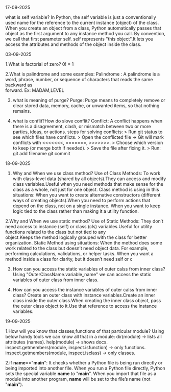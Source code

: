 17-09-2025


what is self variable?
     In Python, the self variable is just a conventionally used name for the reference to the current instance (object) of the        class. When you create an object from a class, Python automatically passes that object as the first argument to any              instance method you call. By convention, we call that first parameter self.
     self represents "this object".It lets you access the attributes and methods of the object inside the class.

03-09-2025

1.What is factorial of zero?
       0! = 1

2.What is palindrome and some examples:
           Palindrome : A palindrome is a word, phrase, number, or sequence of characters that reads the same backward as  
                          forward.
                             Ex:  MADAM,LEVEL
                             
3. what is meaning of purge?
       Purge: Purge means to completely remove or clear stored data, memory, cache, or unwanted items, so that 
              nothing remains.

4. what is conflit?How do slove conflit?
       Conflict: A conflict happens when there is a disagreement, clash, or mismatch between two or more parties, ideas, or
                  actions.
       steps for solving conflicts:
                > Run git status to see which files have conflicts.
                > Open the conflicted file → Git will mark conflicts with <<<<<<<, =======, >>>>>>>.
                > Choose which version to keep (or merge both if needed).
                > Save the file after fixing it.
                > Run:
                   git add filename
                   git commit


18-09-2025

1. Why and When we use class method?
   Use of Class Methods: To work with class-level data (shared by all objects).They can access and modify class variables.Useful when you need methods that make sense for the
                         class as a whole, not just for one object.
   Class method is using in this situations: When you want to create alternative constructors (different ways of creating objects).When you need to perform actions that depend
                                             on the class, not on a single instance. When you want to keep logic tied to the class rather than making it a utility function.


2.Why and When we use static method?
  Use of Static Methods: They don’t need access to instance (self) or class (cls) variables.Useful for utility functions related to the class but not tied to any    
                         object.Keeps the method logically grouped with the class for better organization.
  Static Method using situations: When the method does some work related to the class but doesn’t need object data.
                                  For example, performing calculations, validations, or helper tasks.
                                  When you want a method inside a class for clarity, but it doesn’t need self or c

3. How can you access the static variables of outer calss from inner class?
     Using "OuterClassName.variable_name" we can access the static variables of outer class from inner class.

4. How can you access the instance variables of outer calss from inner class?
   Create an outer class with instance variables.Create an inner class inside the outer class.When creating the inner class object, pass the outer class object to it.Use
   that reference to access the instance variables.

19-09-2025

1.How will you know that classes,functions of that particular module?
   Using below handy tools we can know all that in a module: dir(module) → lists all attributes (names).
                                                             help(module) → shows docs.
                                                             inspect.getmembers(module, inspect.isfunction) → only functions.
                                                             inspect.getmembers(module, inspect.isclass) → only classes.

2.if __name__=="__main__": 
              It checks whether a Python file is being run directly or being imported into another file.
              When you run a Python file directly, Python sets the special variable __name__ to "__main__".
              When you import that file as a module into another program, __name__ will be set to the file’s name (not "__main__").

